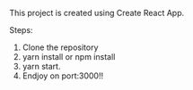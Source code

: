This project is created using Create React App.

Steps: 

1. Clone the repository 
2. yarn install or npm install 
3. yarn start.
4. Endjoy on port:3000!!

